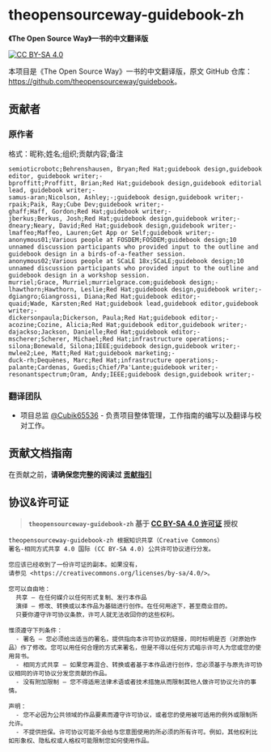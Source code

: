 # theopensourceway-guidebook-zh

**《The Open Source Way》一书的中文翻译版**

[![CC BY-SA 4.0](https://img.shields.io/badge/License-CC--BY--SA--4.0-important?style=for-the-badge)]([LICENSE](https://creativecommons.org/licenses/by-sa/4.0/))

本项目是《The Open Source Way》一书的中文翻译版，原文 GitHub 仓库：<https://github.com/theopensourceway/guidebook>。

## 贡献者

### 原作者

格式：昵称;姓名;组织;贡献内容;备注

``` text
semioticrobotc;Behrenshausen, Bryan;Red Hat;guidebook design,guidebook editor, guidebook writer;-
bproffitt;Proffitt, Brian;Red Hat;guidebook design,guidebook editorial lead, guidebook writer;-
samus-aran;Nicolson, Ashley;-;guidebook design,guidebook writer;-
rpaik;Paik, Ray;Cube Dev;guidebook writer;-
ghaff;Haff, Gordon;Red Hat;guidebook writer;-
jberkus;Berkus, Josh;Red Hat;guidebook design,guidebook writer;-
dneary;Neary, David;Red Hat;guidebook design,guidebook writer;-
lmaffeo;Maffeo, Lauren;Get App or Self;guidebook writer;-
anonymous01;Various people at FOSDEM;FOSDEM;guidebook design;10 unnamed discussion participants who provided input to the outline and guidebook design in a birds-of-a-feather session.
anonymous02;Various people at SCaLE 18x;SCaLE;guidebook design;10 unnamed discussion participants who provided input to the outline and guidebook design in a workshop session.
murriel;Grace, Murriel;murrielgrace.com;guidebook design;-
lhawthorn;Hawthorn, Leslie;Red Hat;guidebook design,guidebook writer;-
dgiangro;Giangrossi, Diana;Red Hat;guidebook editor;-
quaid;Wade, Karsten;Red Hat;guidebook lead,guidebook editor,guidebook writer;-
dickersonpaula;Dickerson, Paula;Red Hat;guidebook editor;-
acozine;Cozine, Alicia;Red Hat;guidebook editor,guidebook writer;-   
dajackso;Jackson, Danielle;Red Hat;guidebook editor;-
mscherer;Scherer, Michael;Red Hat;infrastructure operations;-
silona;Bonewald, Silona;IEEE;guidebook design,guidebook writer;-
mwlee2;Lee, Matt;Red Hat;guidebook marketing;-
duck-rh;Dequènes, Marc;Red Hat;infrastructure operations;-
palante;Cardenas, Guedis;Chief/Pa'Lante;guidebook writer;-
resonantspectrum;Oram, Andy;IEEE;guidebook design,guidebook writer;-
```

### 翻译团队

- 项目总监 [@Cubik65536](https://github.com/Cubik65536) - 负责项目整体管理，工作指南的编写以及翻译与校对工作。

## 贡献文档指南

在贡献之前，**请确保您完整的阅读过 [贡献指引](https://theopensourceway-guidebook-zh.readthedocs.io/zh_CN/latest/contribution/guide/)**

## 协议&许可证

> **`theopensourceway-guidebook-zh` 基于 [CC BY-SA 4.0 许可证](LICENSE) 授权**

``` text
theopensourceway-guidebook-zh 根据知识共享（Creative Commons）
署名-相同方式共享 4.0 国际 (CC BY-SA 4.0) 公共许可协议进行分发。

您应该已经收到了一份许可证的副本。如果没有，
请参见 <https://creativecommons.org/licenses/by-sa/4.0/>。

您可以自由地：
  共享 — 在任何媒介以任何形式复制、发行本作品
  演绎 — 修改、转换或以本作品为基础进行创作。在任何用途下，甚至商业目的。
  只要你遵守许可协议条款，许可人就无法收回你的这些权利。

惟须遵守下列条件：
  - 署名 — 您必须给出适当的署名，提供指向本许可协议的链接，同时标明是否（对原始作品）作了修改。您可以用任何合理的方式来署名，但是不得以任何方式暗示许可人为您或您的使用背书。
  - 相同方式共享 — 如果您再混合、转换或者基于本作品进行创作，您必须基于与原先许可协议相同的许可协议分发您贡献的作品。
  - 没有附加限制 — 您不得适用法律术语或者技术措施从而限制其他人做许可协议允许的事情。

声明：
  - 您不必因为公共领域的作品要素而遵守许可协议，或者您的使用被可适用的例外或限制所允许。
  - 不提供担保。许可协议可能不会给与您意图使用的所必须的所有许可。例如，其他权利比如形象权、隐私权或人格权可能限制您如何使用作品。
```
